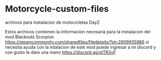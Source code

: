 # Motorcycle-custom-files
archivos para instalacion de motocicletas DayZ

Estos archivos contienen la informacion necesaria para la instalacion del mod Blackouts Scorpion https://steamcommunity.com/sharedfiles/filedetails/?id=2909935986
si necesita ayuda con la intalacion de este mod puede ingresar a mi discord y con gusto le dare una mano https://discord.gg/stTR3vF
